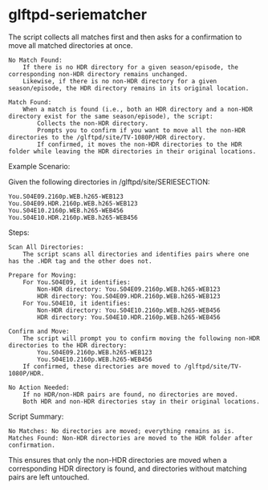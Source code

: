 # glftpd-seriematcher
The script collects all matches first and then asks for a confirmation to move all matched directories at once.

    No Match Found:
        If there is no HDR directory for a given season/episode, the corresponding non-HDR directory remains unchanged.
        Likewise, if there is no non-HDR directory for a given season/episode, the HDR directory remains in its original location.

    Match Found:
        When a match is found (i.e., both an HDR directory and a non-HDR directory exist for the same season/episode), the script:
            Collects the non-HDR directory.
            Prompts you to confirm if you want to move all the non-HDR directories to the /glftpd/site/TV-1080P/HDR directory.
            If confirmed, it moves the non-HDR directories to the HDR folder while leaving the HDR directories in their original locations.

Example Scenario:

Given the following directories in /glftpd/site/SERIESECTION:

    You.S04E09.2160p.WEB.h265-WEB123
    You.S04E09.HDR.2160p.WEB.h265-WEB123
    You.S04E10.2160p.WEB.h265-WEB456
    You.S04E10.HDR.2160p.WEB.h265-WEB456

Steps:

    Scan All Directories:
        The script scans all directories and identifies pairs where one has the .HDR tag and the other does not.

    Prepare for Moving:
        For You.S04E09, it identifies:
            Non-HDR directory: You.S04E09.2160p.WEB.h265-WEB123
            HDR directory: You.S04E09.HDR.2160p.WEB.h265-WEB123
        For You.S04E10, it identifies:
            Non-HDR directory: You.S04E10.2160p.WEB.h265-WEB456
            HDR directory: You.S04E10.HDR.2160p.WEB.h265-WEB456

    Confirm and Move:
        The script will prompt you to confirm moving the following non-HDR directories to the HDR directory:
            You.S04E09.2160p.WEB.h265-WEB123
            You.S04E10.2160p.WEB.h265-WEB456
        If confirmed, these directories are moved to /glftpd/site/TV-1080P/HDR.

    No Action Needed:
        If no HDR/non-HDR pairs are found, no directories are moved.
        Both HDR and non-HDR directories stay in their original locations.

Script Summary:

    No Matches: No directories are moved; everything remains as is.
    Matches Found: Non-HDR directories are moved to the HDR folder after confirmation.

This ensures that only the non-HDR directories are moved when a corresponding HDR directory is found, and directories without matching pairs are left untouched.
